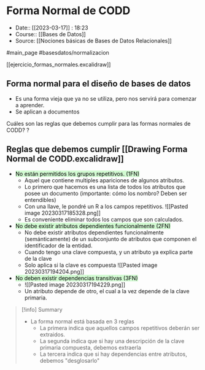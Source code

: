 # Forma Normal de CODD

- Date:: [[2023-03-17]] : 18:23
- Course:: [[Bases de Datos]]
- Source: [[Nociones básicas de Bases de Datos Relacionales]]

#main_page 
#basesdatos/normalizacion

[[ejercicio_formas_normales.excalidraw]]

## Forma normal para el diseño de bases de datos
- Es una forma vieja que ya no se utiliza, pero nos servirá para comenzar a aprender.
- Se aplican a documentos 
 
Cuáles son las reglas que debemos cumplir para las formas normales de CODD?
?
## Reglas que debemos cumplir [[Drawing Forma Normal de CODD.excalidraw]]
- <mark style="background: #BBFABBA6;">No están permitidos los grupos repetitivos. (1FN)</mark>
	- Aquel que contiene multiples apariciones de algunos atributos.
	- Lo primero que hacemos es una lista de todos los atributos que posee un documento (importante: cómo los nombro? Deben ser entendibles)
	- Con una llave, le pondré un R a los campos repetitivos.
		![[Pasted image 20230317185328.png]]
	- Es conveniente eliminar todos los campos que son calculados.
- <mark style="background: #BBFABBA6;">No debe existir atributos dependientes funcionalmente (2FN) </mark>
	- No debe existir atributos dependientes funcionalmente (semánticamente) de un subconjunto de atributos que componen el identificador de la entidad.
	- Cuando tengo una clave compuesta, y un atributo ya explica parte de la clave
	- Solo aplica si la clave es compuesta
		![[Pasted image 20230317194204.png]]
- <mark style="background: #BBFABBA6;">No deben existir dependencias transitivas (3FN)</mark>
	- ![[Pasted image 20230317194229.png]]
	- Un atributo depende de otro, el cual a la vez depende de la clave primaria.



>[!info] Summary
> - La forma normal está basada en 3 reglas
> 	- La primera indica que aquellos campos repetitivos deberán ser extraidos.
> 	- La segunda indica que si hay una descripción de la clave primaria compuesta, debemos extraerla
> 	- La tercera indica que si hay dependencias entre atributos, debemos "desglosarlo" 